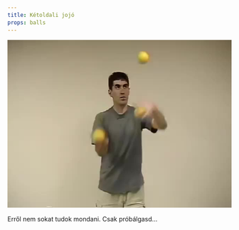 ```yaml
---
title: Kétoldali jojó
props: balls
---
```


![Kétoldali jojó](/site/videos/poster/yo-yobothsides.jpg)

Erről nem sokat tudok mondani. Csak próbálgasd…


